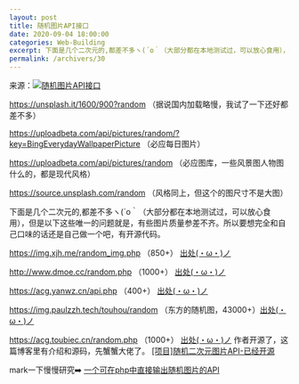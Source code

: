 ```yaml
---
layout: post
title: 随机图片API接口
date: 2020-09-04 18:00:00
categories: Web-Building
excerpt: 下面是几个二次元的,都差不多ヽ(´o｀（大部分都在本地测试过，可以放心食用），但是以下这些唯一的问题就是，有些图片质量参差不齐。所以要想完全和自己口味的话还是自己做一个吧，有开源代码。
permalink: /archivers/30
---
```


来源：[![随机图片API接口](https://img.shields.io/badge/随机图片API接口-brightgreen)](#)

https://unsplash.it/1600/900?random （据说国内加载略慢，我试了一下还好都差不多）

https://uploadbeta.com/api/pictures/random/?key=BingEverydayWallpaperPicture （必应每日图片）

https://uploadbeta.com/api/pictures/random （必应图库，一些风景图人物图什么的，都是现代风格）

https://source.unsplash.com/random （风格同上，但这个的图尺寸不是大图）

下面是几个二次元的,都差不多ヽ(´o｀（大部分都在本地测试过，可以放心食用），但是以下这些唯一的问题就是，有些图片质量参差不齐。所以要想完全和自己口味的话还是自己做一个吧，有开源代码。

https://img.xjh.me/random_img.php （850+） [出处(・ω・)ノ](https://www.xjh.me/3069.html?replytocom=4888)

http://www.dmoe.cc/random.php （1000+） [出处(・ω・)ノ](http://www.dmoe.cc/)

https://acg.yanwz.cn/api.php （400+） [出处(・ω・)ノ](https://acg.yanwz.cn/)

https://img.paulzzh.tech/touhou/random （东方的随机图，43000+）[出处(・ω・)ノ](https://img.paulzzh.tech/)

https://acg.toubiec.cn/random.php （1000+） [出处(・ω・)ノ](https://acg.toubiec.cn/) 作者开源了，这篇博客里有介绍和源码，先蟹蟹大佬了。 [[项目]随机二次元图片API-已经开源](https://www.toubiec.cn/164.html)

mark一下慢慢研究➡️ [一个可在php中直接输出随机图片的API](https://www.xhboke.com/14.html)

